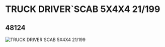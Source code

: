 # TRUCK DRIVER`SCAB 5X4X4 21/199
## 48124
![TRUCK DRIVER`SCAB 5X4X4 21/199](https://lc-www-live-s.legocdn.com/media/bricks/5/2/4228411.jpg)